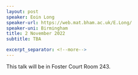 ```yaml
---
layout: post
speaker: Eoin Long
speaker-url: https://web.mat.bham.ac.uk/E.Long/
speaker-uni: Birmingham
title: 2 November 2022
subtitle: TBA

excerpt_separator: <!--more-->
---
```

This talk will be in Foster Court Room 243.
<!--more-->

